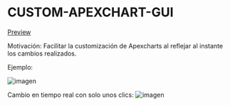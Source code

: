 # CUSTOM-APEXCHART-GUI

[Preview](https://raw.githack.com/csgutierm/CUSTOM-APEXCHART-GUI/main/barVSdonut.html)

Motivación: Facilitar la customización de Apexcharts al reflejar al instante los cambios realizados.

Ejemplo:

![imagen](https://github.com/csgutierm/CUSTOM-APEXCHART-GUI/assets/90303345/6402ac45-f78d-4adc-9077-1fe992ed6c88)


Cambio en tiempo real con solo unos clics:
![imagen](https://github.com/csgutierm/CUSTOM-APEXCHART-GUI/assets/90303345/4497da85-576c-4708-a193-ebb0ca5d2711)


